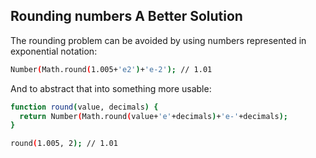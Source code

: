 
## Rounding numbers A Better Solution
The rounding problem can be avoided by using numbers represented in exponential notation:

```sh
Number(Math.round(1.005+'e2')+'e-2'); // 1.01
```
And to abstract that into something more usable:

```sh
function round(value, decimals) {
  return Number(Math.round(value+'e'+decimals)+'e-'+decimals);
}

round(1.005, 2); // 1.01
```
